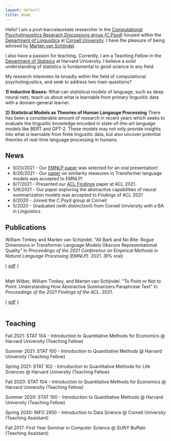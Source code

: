 ```yaml
---
layout: default
title: Home
---
```


Hello! I am a post-baccalaureate researcher in the [Computational Psycholingusitics Reserach Discussions group (C.Psyd)](https://c-psyd.github.io/) housed within the [Department of Lingusitics](https://linguistics.cornell.edu/) at [Cornell University](https://linguistics.cornelll.edu). I have the pleasure of being advised by [Marten van Schijndel](https://vansky.github.io/).

I also have a passion for teaching. Currently, I am a Teaching Fellow in the [Department of Statisics](https://statistics.fas.harvard.edu/) at Harvard University. I believe a solid understanding of statistics is fundamental to good science in any field.

My research interestes lie broadly within the field of computational psycholingusitics, and seek to address two main questions?

**1) Inductive Biases:** What can statistical models of language, such as deep neural nets, teach us about what is learnable from primary lingusitic data with a domain-general learner.

**2) Statistical Models as Theories of Human Langauge Processing** There has been a considerable amount of research in recent years which seeks to evaluate the lingusitic knowledge encoded in state-of-the-art language models like BERT and GPT-2. These models may not only provide insights into what is learnable from finite lingusitic data, but also uncover potential theories of real-time language processing in humans.

## News

- 9/23/2021 - Our [EMNLP paper]() was selected for an oral presentation!
- 8/26/2021 - Our [paper]() on similarity measures in Transformer language models was accepted to EMNLP!
- 8/7/2021 -  Presented our [ACL Findings]() paper at ACL 2021.
- 5/6/2021 -  Our paper exploring the abstractive capabilities of neural summarization models was accepted to Findings of ACL 2021
- 6/2020 -    Joined the C.Psyd group at Cornell
- 5/2020 -    Graduated (with distinction!) from Cornell Unviersity with a BA in Linguistics

## Publications
William Timkey and Marten van Schijndel. "All Bark and No Bite: Rogue Dimensions in Transformer Language Models Obscure Representational Quality" In <i>Proceedings of the 2021 Conference on Empirical Methods in Natural Language Processing (EMNLP)</i>. 2021. (9% oral)
<div class='dllinks'>&lfloor; <a href="/assets/pdf/timkey_vanschijndel-2021-emnlp.pdf">pdf</a> &rfloor;</div><br>

Matt Wilber, William Timkey, and Marten van Schijndel. "To Point or Not to Point: Understanding How Abstractive Summarizers Paraphrase Text" In <i>Proceedings of the 2021 Findings of the ACL</i>. 2021.
<div class='dllinks'>&lfloor; <a href="/assets/pdf/wilber_etal-2021-findings_acl.pdf">pdf</a> &rfloor;</div><br>
  
## Teaching
Fall 2021: STAT 104 - Introduction to Quantitative Methods for Economics @ Harvard University (Teaching Fellow)

Summer 2021: STAT 100 - Introduction to Quantitative Methods @ Harvard University (Teaching Fellow)

Spring 2021: STAT 102 - Introduction to Quantitative Methods for Life Sciences @ Harvard University (Teaching Fellow)

Fall 2020: STAT 104 - Introduction to Quantitative Methods for Economics @ Harvard University (Teaching Fellow)

Summer 2020: STAT 100 - Introduction to Quantitative Methods @ Harvard University (Teaching Fellow)

Spring 2020: INFO 2950 - Introduction to Data Science @ Cornell University (Teaching Assistant)

Fall 2017: First Year Seminar in Computer Science @ SUNY Buffalo (Teaching Assistant)

